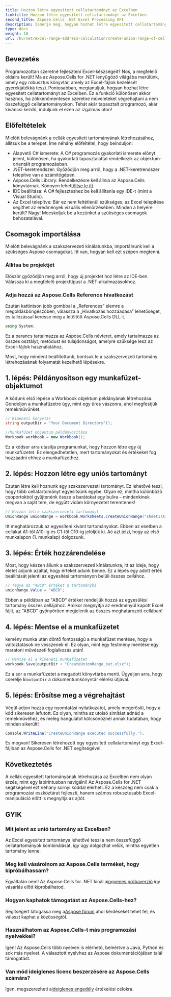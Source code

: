 ```yaml
---
title: Hozzon létre egyesített cellatartományt az Excelben
linktitle: Hozzon létre egyesített cellatartományt az Excelben
second_title: Aspose.Cells .NET Excel Processing API
description: Ismerje meg, hogyan hozhat létre egyesített cellatartományt az Excelben az Aspose.Cells for .NET használatával egyszerű lépésekben. Növelje Excel-készségeit programozottan.
type: docs
weight: 10
url: /hu/net/excel-range-address-calculation/create-union-range-of-cells-in-excel/
---
```

## Bevezetés
Programozottan szeretné fejleszteni Excel-készségeit? Nos, a megfelelő oldalra került! Ma az Aspose.Cells for .NET lenyűgöző világába merülünk, amely egy robusztus könyvtár, amely az Excel-fájlok kezelését gyerekjátékká teszi. Pontosabban, megtanuljuk, hogyan hozhat létre egyesített cellatartományt az Excelben. Ez a funkció különösen akkor hasznos, ha zökkenőmentesen szeretne műveleteket végrehajtani a nem összefüggő cellatartományokon. Tehát akár tapasztalt programozó, akár kíváncsi kezdő, induljunk el ezen az izgalmas úton!
## Előfeltételek
Mielőtt belevágnánk a cellák egyesített tartományának létrehozásához, állítsuk be a terepet. Íme néhány előfeltétel, hogy beinduljon:
- Alapvető C# ismerete: A C# programozás gyakorlati ismerete előnyt jelent, különösen, ha gyakorlati tapasztalattal rendelkezik az objektum-orientált programozásban.
- .NET-keretrendszer: Győződjön meg arról, hogy a .NET-keretrendszer telepítve van a számítógépen.
-  Aspose.Cells Library: Rendelkezésre kell állnia az Aspose.Cells könyvtárnak. Könnyen lehet[töltse le itt](https://releases.aspose.com/cells/net/).
- IDE beállítása: A C# fejlesztéshez be kell állítania egy IDE-t (mint a Visual Studio).
- Az Excel telepítve: Bár ez nem feltétlenül szükséges, az Excel telepítése segíthet az eredmények vizuális ellenőrzésében.
Minden a helyére került? Nagy! Mocskoljuk be a kezünket a szükséges csomagok behozatalával.
## Csomagok importálása
Mielőtt belevágnánk a szakszervezeti kínálatunkba, importálnunk kell a szükséges Aspose csomagokat. Itt van, hogyan kell ezt szépen megtenni.
### Állítsa be projektjét
Először győződjön meg arról, hogy új projektet hoz létre az IDE-ben. Válassza ki a megfelelő projekttípust a .NET-alkalmazásokhoz.
### Adja hozzá az Aspose.Cells Reference hivatkozást
Ezután kattintson jobb gombbal a „References” elemre a megoldásböngészőben, válassza a „Hivatkozás hozzáadása” lehetőséget, és tallózással keresse meg a letöltött Aspose.Cells DLL-t. 
```csharp
using System;
```
Ez a parancs tartalmazza az Aspose.Cells névteret, amely tartalmazza az összes osztályt, metódust és tulajdonságot, amelyre szüksége lesz az Excel-fájlok használatához.

Most, hogy mindent beállítottunk, bontsuk le a szakszervezeti tartomány létrehozásának folyamatát kezelhető lépésekre.
## 1. lépés: Példányosítson egy munkafüzet-objektumot
A kódunk első lépése a Workbook objektum példányának létrehozása. Gondoljon a munkafüzetre úgy, mint egy üres vászonra, ahol megfestjük remekművünket.
```csharp
// Kimeneti könyvtár
string outputDir = "Your Document Directory"();

//Munkafüzet objektum példányosítása
Workbook workbook = new Workbook();
```
Ez a kódsor arra utasítja programunkat, hogy hozzon létre egy új munkafüzetet. Ez elengedhetetlen, mert tartományokat és értékeket fog hozzáadni ehhez a munkafüzethez.
## 2. lépés: Hozzon létre egy uniós tartományt
Ezután létre kell hoznunk egy szakszervezeti tartományt. Ez lehetővé teszi, hogy több cellatartományt egyesítsünk egybe. Olyan ez, mintha különböző csoportokból gyűjtenénk össze a barátokat egy bulira – mindenkinek megvan a saját tere, de együtt vidám környezetet teremtenek!
```csharp
// Hozzon létre szakszervezeti tartományt
UnionRange unionRange = workbook.Worksheets.CreateUnionRange("sheet1!A1:A10,sheet1!C1:C10", 0);
```
 Itt meghatározzuk az egyesíteni kívánt tartományokat. Ebben az esetben a cellákat A1-től A10-ig és C1-től C10-ig jelöljük ki. A`0` azt jelzi, hogy az első munkalapon (1. munkalap) dolgozunk.
## 3. lépés: Érték hozzárendelése
Most, hogy készen állunk a szakszervezeti kínálatunkra, itt az ideje, hogy életet adjunk azáltal, hogy értéket adunk benne. Ez a lépés egy adott érték beállítását jelenti az egyesítési tartományon belüli összes cellához.
```csharp
// Tegye az "ABCD" értéket a tartományba
unionRange.Value = "ABCD";
```
Ebben a példában az "ABCD" értéket rendeljük hozzá az egyesülési tartomány összes cellájához. Amikor megnyitja az eredményül kapott Excel fájlt, az "ABCD" gyönyörűen megjelenik az összes meghatározott cellában!
## 4. lépés: Mentse el a munkafüzetet
kemény munka után döntő fontosságú a munkafüzet mentése, hogy a változtatások ne vesszenek el. Ez olyan, mint egy festmény mentése egy maratoni művészeti foglalkozás után!
```csharp
// Mentse el a kimeneti munkafüzetet
workbook.Save(outputDir + "CreateUnionRange_out.xlsx");
```
 Ez a sor a munkafüzetet a megadott könyvtárba menti. Ügyeljen arra, hogy cserélje ki`outputDir` a dokumentumkönyvtár elérési útjával. 
## 5. lépés: Erősítse meg a végrehajtást
Végül adjon hozzá egy nyomtatási nyilatkozatot, amely megerősíti, hogy a kód sikeresen lefutott. Ez olyan, mintha az utolsó simítást adnád a remekművéhez, és meleg hangulatot kölcsönöznél annak tudatában, hogy minden sikerült!
```csharp
Console.WriteLine("CreateUnionRange executed successfully.");
```
És megvan! Sikeresen létrehozott egy egyesített cellatartományt egy Excel-fájlban az Aspose.Cells for .NET segítségével.
## Következtetés
A cellák egyesített tartományának létrehozása az Excelben nem olyan érzés, mint egy labirintusban navigálni! Az Aspose.Cells for .NET segítségével ezt néhány sornyi kóddal elérheti. Ez a készség nem csak a programozási eszköztárat fejleszti, hanem számos robusztusabb Excel-manipuláció előtt is megnyitja az ajtót. 

## GYIK
### Mit jelent az unió tartomány az Excelben?
Az Excel egyesített tartománya lehetővé teszi a nem összefüggő cellatartományok kombinálását, így úgy dolgozhat velük, mintha egyetlen tartomány lenne.
### Meg kell vásárolnom az Aspose.Cells terméket, hogy kipróbálhassam?
 Egyáltalán nem! Az Aspose.Cells for .NET kínál a[ingyenes próbaverzió](https://releases.aspose.com/) így vásárlás előtt kipróbálhatod.
### Hogyan kaphatok támogatást az Aspose.Cells-hez?
 Segítségért látogassa meg a[Aspose fórum](https://forum.aspose.com/c/cells/9) ahol kérdéseket tehet fel, és választ kaphat a közösségtől.
### Használhatom az Aspose.Cells-t más programozási nyelvekkel?
Igen! Az Aspose.Cells több nyelven is elérhető, beleértve a Java, Python és sok más nyelvet. A választott nyelvhez az Aspose dokumentációjában talál támogatást.
### Van mód ideiglenes licenc beszerzésére az Aspose.Cells számára?
 Igen, megszerezheti a[ideiglenes engedély](https://purchase.aspose.com/temporary-license/) értékelési célokra.